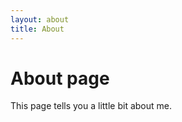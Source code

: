 ```yaml
---
layout: about
title: About
---
```


# About page

This page tells you a little bit about me.
